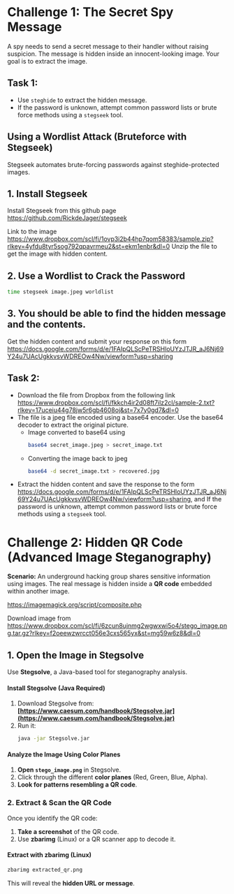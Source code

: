 # Challenge 1: The Secret Spy Message

A spy needs to send a secret message to their handler without raising suspicion. The message is hidden inside an innocent-looking image. Your goal is to extract the image.

## Task 1:
- Use ```steghide``` to extract the hidden message.
- If the password is unknown, attempt common password lists or brute force methods using a ```stegseek``` tool.

## Using a Wordlist Attack (Bruteforce with Stegseek)
Stegseek automates brute-forcing passwords against steghide-protected images.
## 1. Install Stegseek
Install Stegseek from this github page https://github.com/RickdeJager/stegseek

Link to the image https://www.dropbox.com/scl/fi/1ovp3i2b44hp7qom58383/sample.zip?rlkey=4yfdu8tyr5sog792qpavrmeu2&st=ekm1enbr&dl=0
Unzip the file to get the image with hidden content.

## 2. Use a Wordlist to Crack the Password
```bash
time stegseek image.jpeg worldlist
```

## 3. You should be able to find the hidden message and the contents.
Get the hidden content and submit your response on this form https://docs.google.com/forms/d/e/1FAIpQLScPeTRSHloUYzJTJR_aJ6Nj69Y24u7UAcUgkkvsvWDREOw4Nw/viewform?usp=sharing

## Task 2: 
- Download the file from Dropbox from the following link https://www.dropbox.com/scl/fi/fkkch4ir2d08ft7ilz2cl/sample-2.txt?rlkey=17uceiu44g78jw5r6gb4608oj&st=7x7y0gd7&dl=0
- The file is a jpeg file encoded using a base64 encoder. Use the base64 decoder to extract the original picture.
  - Image converted to base64 using
    ```bash
    base64 secret_image.jpeg > secret_image.txt
    ```
  - Converting the image back to jpeg
    ```bash
    base64 -d secret_image.txt > recovered.jpg
    ``` 
- Extract the hidden content and save the response to the form https://docs.google.com/forms/d/e/1FAIpQLScPeTRSHloUYzJTJR_aJ6Nj69Y24u7UAcUgkkvsvWDREOw4Nw/viewform?usp=sharing, and If the password is unknown, attempt common password lists or brute force methods using a ```stegseek``` tool.


# Challenge 2: Hidden QR Code (Advanced Image Steganography)

**Scenario:**
An underground hacking group shares sensitive information using images. The real message is hidden inside a **QR code** embedded within another image.

https://imagemagick.org/script/composite.php 

Download image from https://www.dropbox.com/scl/fi/6zcun8ujnmg2wgwxwi5o4/stego_image.png.tar.gz?rlkey=f2oeewzwrcct056e3cxs565yx&st=mg59w6z8&dl=0

## **1. Open the Image in Stegsolve**
Use **Stegsolve**, a Java-based tool for steganography analysis.

#### **Install Stegsolve (Java Required)**
1. Download Stegsolve from:  
   **[https://www.caesum.com/handbook/Stegsolve.jar](https://www.caesum.com/handbook/Stegsolve.jar)**
2. Run it:
   ```bash
   java -jar Stegsolve.jar
   ```

#### **Analyze the Image Using Color Planes**
1. **Open `stego_image.png`** in Stegsolve.
2. Click through the different **color planes** (Red, Green, Blue, Alpha).
3. **Look for patterns resembling a QR code**.

### **2. Extract & Scan the QR Code**
Once you identify the QR code:
1. **Take a screenshot** of the QR code.
2. Use **zbarimg** (Linux) or a QR scanner app to decode it.

#### **Extract with zbarimg (Linux)**
```bash
zbarimg extracted_qr.png
```
This will reveal the **hidden URL or message**.



